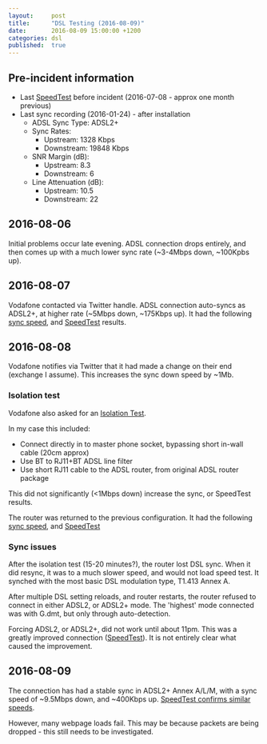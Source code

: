 ```yaml
---
layout:     post
title:      "DSL Testing (2016-08-09)"
date:       2016-08-09 15:00:00 +1200
categories: dsl
published:  true
---
```


## Pre-incident information
* Last [SpeedTest](http://www.speedtest.net/my-result/5461434787) before incident (2016-07-08 - approx one month previous)
* Last sync recording (2016-01-24) - after installation
  * ADSL Sync Type: ADSL2+
  * Sync Rates:
    * Upstream: 1328 Kbps
    * Downstream: 19848 Kbps
  * SNR Margin (dB):
    * Upstream: 8.3
    * Downstream: 6
  * Line Attenuation (dB):
    * Upstream: 10.5
    * Downstream: 22


## 2016-08-06
Initial problems occur late evening.
ADSL connection drops entirely, and then comes up with a much lower sync rate (~3-4Mbps down, ~100Kpbs up).


## 2016-08-07
Vodafone contacted via Twitter handle.
ADSL connection auto-syncs as ADSL2+, at higher rate (~5Mbps down, ~175Kbps up).
It had the following [sync speed](https://pbs.twimg.com/media/CpOuGhIUMAAlSzg.jpg), and [SpeedTest](http://www.speedtest.net/my-result/5534293693) results.


## 2016-08-08
Vodafone notifies via Twitter that it had made a change on their end (exchange I assume).
This increases the sync down speed by ~1Mb.

### Isolation test
Vodafone also asked for an [Isolation Test](https://community.vodafone.co.nz/t5/Modems-Wi-Fi/Read-Me-Broadband-Troubleshooting-amp-Isolation-Test/td-p/90598).

In my case this included:
* Connect directly in to master phone socket, bypassing short in-wall cable (20cm approx)
* Use BT to RJ11+BT ADSL line filter
* Use short RJ11 cable to the ADSL router, from original ADSL router package

This did not significantly (<1Mbps down) increase the sync, or SpeedTest results.

The router was returned to the previous configuration.
It had the following [sync speed](https://s3-ap-southeast-2.amazonaws.com/neilramsay-public/dsl/2016-08-08_18-52-20.png), and [SpeedTest](http://www.speedtest.net/my-result/5536476887)


### Sync issues
After the isolation test (15-20 minutes?), the router lost DSL sync.
When it did resync, it was to a much slower speed, and would not load speed test.
It synched with the most basic DSL modulation type, T1.413 Annex A.

After multiple DSL setting reloads, and router restarts, the router refused to connect in either ADSL2, or ADSL2+ mode.
The 'highest' mode connected was with G.dmt, but only through auto-detection.

Forcing ADSL2, or ADSL2+, did not work until about 11pm.
This was a greatly improved connection ([SpeedTest](http://www.speedtest.net/my-result/5536926940)).
It is not entirely clear what caused the improvement.


## 2016-08-09
The connection has had a stable sync in ADSL2+ Annex A/L/M, with a sync speed of ~9.5Mbps down, and ~400Kbps up.
[SpeedTest confirms similar speeds](http://www.speedtest.net/my-result/5538689779).

However, many webpage loads fail. This may be because packets are being dropped - this still needs to be investigated.

